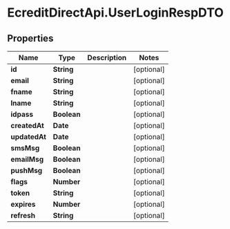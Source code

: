 # EcreditDirectApi.UserLoginRespDTO

## Properties

Name | Type | Description | Notes
------------ | ------------- | ------------- | -------------
**id** | **String** |  | [optional] 
**email** | **String** |  | [optional] 
**fname** | **String** |  | [optional] 
**lname** | **String** |  | [optional] 
**idpass** | **Boolean** |  | [optional] 
**createdAt** | **Date** |  | [optional] 
**updatedAt** | **Date** |  | [optional] 
**smsMsg** | **Boolean** |  | [optional] 
**emailMsg** | **Boolean** |  | [optional] 
**pushMsg** | **Boolean** |  | [optional] 
**flags** | **Number** |  | [optional] 
**token** | **String** |  | [optional] 
**expires** | **Number** |  | [optional] 
**refresh** | **String** |  | [optional] 


